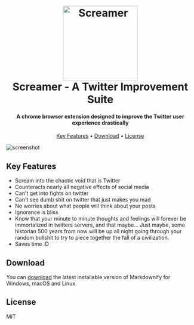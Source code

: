 <h1 align="center">
  <br>
  <a href="https://github.com/shimmy568/screamer"><img src="https://i.imgur.com/d3hdQQO.png" alt="Screamer" width="200"></a>
  <br>
  Screamer - A Twitter Improvement Suite
  <br>
</h1>

<h4 align="center">A chrome browser extension designed to improve the Twitter user experience drastically</h4>

<p align="center">
  <a href="#key-features">Key Features</a> •
  <a href="#download">Download</a> •
  <a href="#license">License</a>
</p>

![screenshot](https://i.imgur.com/emDCeDM.gif)

## Key Features

-   Scream into the chaotic void that is Twitter
-   Counteracts nearly all negative effects of social media
-   Can't get into fights on twitter
-   Can't see dumb shit on twitter that just makes you mad
-   No worries about what people will think about your posts
-   Ignorance is bliss
-   Know that your minute to minute thoughts and feelings will forever be immortalized in twitters servers, and that maybe... Just maybe, some historian 500 years from now will be up all night going through your random bullshit to try to piece together the fall of a civilization.
-   Saves time :D

## Download

You can [download](https://github.com/amitmerchant1990/electron-markdownify/releases/tag/v1.2.0) the latest installable version of Markdownify for Windows, macOS and Linux.

## License

MIT

